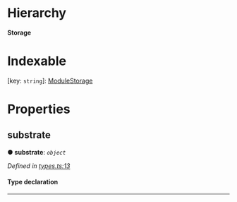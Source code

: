 

# Hierarchy

**Storage**

# Indexable

\[key: `string`\]:&nbsp;[ModuleStorage](_types_.modulestorage.md)
# Properties

<a id="substrate"></a>

##  substrate

**● substrate**: *`object`*

*Defined in [types.ts:13](https://github.com/polkadot-js/api/blob/7e5b09a/packages/type-storage/src/types.ts#L13)*

#### Type declaration

[key: `string`]: `StorageFunction`

___

